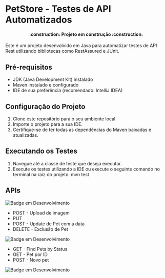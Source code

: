 # PetStore - Testes de API Automatizados

<h4 align="center"> 
    :construction:  Projeto em construção  :construction:
</h4>

Este é um projeto desenvolvido em Java para automatizar testes de API Rest utilizando bibliotecas como RestAssured e JUnit.

## Pré-requisitos

- JDK (Java Development Kit) instalado
- Maven instalado e configurado
- IDE de sua preferência (recomendado: IntelliJ IDEA)

## Configuração do Projeto

1. Clone este repositório para o seu ambiente local
2. Importe o projeto para a sua IDE.
3. Certifique-se de ter todas as dependências do Maven baixadas e atualizadas.

## Executando os Testes
1. Navegue até a classe de teste que deseja executar.
2. Execute os testes utilizando a IDE ou execute o seguinte comando no terminal na raiz do projeto: mvn test


## APIs
![Badge em Desenvolvimento](https://img.shields.io/static/v1?label=STATUS&message=%20PENDENTE&olor=gray&style=for-the-badge)
* POST - Upload de imagem
* PUT
* POST - Update de Pet com a data
* DELETE - Exclusão de Pet

![Badge em Desenvolvimento](https://img.shields.io/static/v1?label=STATUS&message=EM%20DESENVOLVIMENTO&color=blue&style=for-the-badge)
* GET - Find Pets by Status
* GET - Pet por ID
* POST - Novo pet

![Badge em Desenvolvimento](http://img.shields.io/static/v1?label=STATUS&message=%20CONCLUÍDO&color=GREEN&style=for-the-badge)

